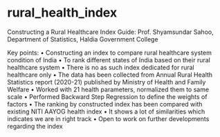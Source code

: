 # rural_health_index
Constructing a Rural Healthcare Index 
Guide: Prof. Shyamsundar Sahoo, Department of Statistics, Haldia Government College

Key points:
• Constructing an index to compare rural healthcare system condition of India
• To rank different states of India based on their rural healthcare system
• There is no as such index dedicated for rural healthcare only
• The data has been collected from Annual Rural Health Statistics report (2020-21) published by Ministry 
of Health and Family Welfare
• Worked with 21 health parameters, normalized them to same scale
• Performed Backward Step Regression to define the weights of factors
• The ranking by constructed index has been compared with existing NITI AAYOG health index
• It shows a lot of similarities which indicates we are in right track
• Open to work on further developments regarding the index
